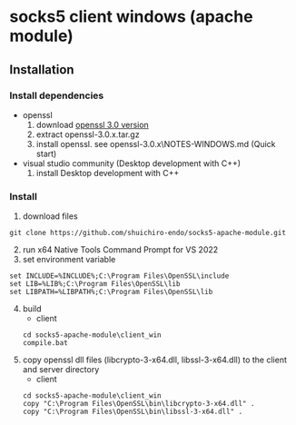# socks5 client windows (apache module)

## Installation
### Install dependencies
- openssl
    1. download [openssl 3.0 version](https://www.openssl.org/source/)
    2. extract openssl-3.0.x.tar.gz
    3. install openssl. see openssl-3.0.x\NOTES-WINDOWS.md (Quick start)
- visual studio community (Desktop development with C++)
    1. install Desktop development with C++

### Install
1. download files
```
git clone https://github.com/shuichiro-endo/socks5-apache-module.git
```
2. run x64 Native Tools Command Prompt for VS 2022
3. set environment variable
```
set INCLUDE=%INCLUDE%;C:\Program Files\OpenSSL\include
set LIB=%LIB%;C:\Program Files\OpenSSL\lib
set LIBPATH=%LIBPATH%;C:\Program Files\OpenSSL\lib
```
4. build
    - client
    ```
    cd socks5-apache-module\client_win
    compile.bat
    ```
5. copy openssl dll files (libcrypto-3-x64.dll, libssl-3-x64.dll) to the client and server directory
    - client
    ```
    cd socks5-apache-module\client_win
    copy "C:\Program Files\OpenSSL\bin\libcrypto-3-x64.dll" .
    copy "C:\Program Files\OpenSSL\bin\libssl-3-x64.dll" .
    ```
